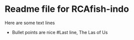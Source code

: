# Readme file for RCAfish-indo
Here are some text lines
* Bullet points are nice
#Last line, The Las of Us
